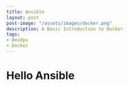 ```yaml
---
title: Ansible
layout: post
post-image: "/assets/images/docker.png"
description: A Basic Introduction to Docker
tags:
- DevOps
- Docker
---
```


# Hello Ansible